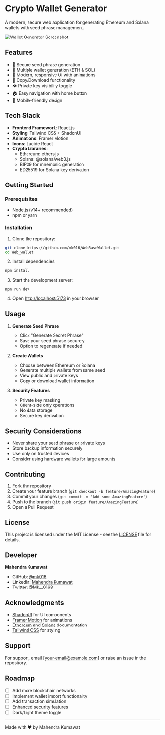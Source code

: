 # Crypto Wallet Generator

A modern, secure web application for generating Ethereum and Solana wallets with seed phrase management.

![Wallet Generator Screenshot](screenshot.png)

## Features

- 🔐 Secure seed phrase generation
- 💼 Multiple wallet generation (ETH & SOL)
- 🎨 Modern, responsive UI with animations
- 🔄 Copy/Download functionality
- 👁️ Private key visibility toggle
- 🏠 Easy navigation with home button
- 📱 Mobile-friendly design

## Tech Stack

- **Frontend Framework**: React.js
- **Styling**: Tailwind CSS + ShadcnUI
- **Animations**: Framer Motion
- **Icons**: Lucide React
- **Crypto Libraries**:
  - Ethereum: ethers.js
  - Solana: @solana/web3.js
  - BIP39 for mnemonic generation
  - ED25519 for Solana key derivation

## Getting Started

### Prerequisites

- Node.js (v14+ recommended)
- npm or yarn

### Installation

1. Clone the repository:
```bash
git clone https://github.com/mk016/WebBaseWallet.git
cd Web_wallet
```

2. Install dependencies:
```bash
npm install
```

3. Start the development server:
```bash
npm run dev
```

4. Open [http://localhost:5173](http://localhost:5173) in your browser

## Usage

1. **Generate Seed Phrase**
   - Click "Generate Secret Phrase"
   - Save your seed phrase securely
   - Option to regenerate if needed

2. **Create Wallets**
   - Choose between Ethereum or Solana
   - Generate multiple wallets from same seed
   - View public and private keys
   - Copy or download wallet information

3. **Security Features**
   - Private key masking
   - Client-side only operations
   - No data storage
   - Secure key derivation

## Security Considerations

- Never share your seed phrase or private keys
- Store backup information securely
- Use only on trusted devices
- Consider using hardware wallets for large amounts

## Contributing

1. Fork the repository
2. Create your feature branch (`git checkout -b feature/AmazingFeature`)
3. Commit your changes (`git commit -m 'Add some AmazingFeature'`)
4. Push to the branch (`git push origin feature/AmazingFeature`)
5. Open a Pull Request

## License

This project is licensed under the MIT License - see the [LICENSE](LICENSE) file for details.

## Developer

**Mahendra Kumawat**
- GitHub: [@mk016](https://github.com/mk016)
- LinkedIn: [Mahendra Kumawat](https://www.linkedin.com/in/mahendra-kumawat-59911a253/)
- Twitter: [@Mk__0168](https://x.com/Mk__0168)

## Acknowledgments

- [ShadcnUI](https://ui.shadcn.com/) for UI components
- [Framer Motion](https://www.framer.com/motion/) for animations
- [Ethereum](https://ethereum.org/) and [Solana](https://solana.com/) documentation
- [Tailwind CSS](https://tailwindcss.com/) for styling

## Support

For support, email [your-email@example.com] or raise an issue in the repository.

## Roadmap

- [ ] Add more blockchain networks
- [ ] Implement wallet import functionality
- [ ] Add transaction simulation
- [ ] Enhanced security features
- [ ] Dark/Light theme toggle

---

Made with ❤️ by Mahendra Kumawat

